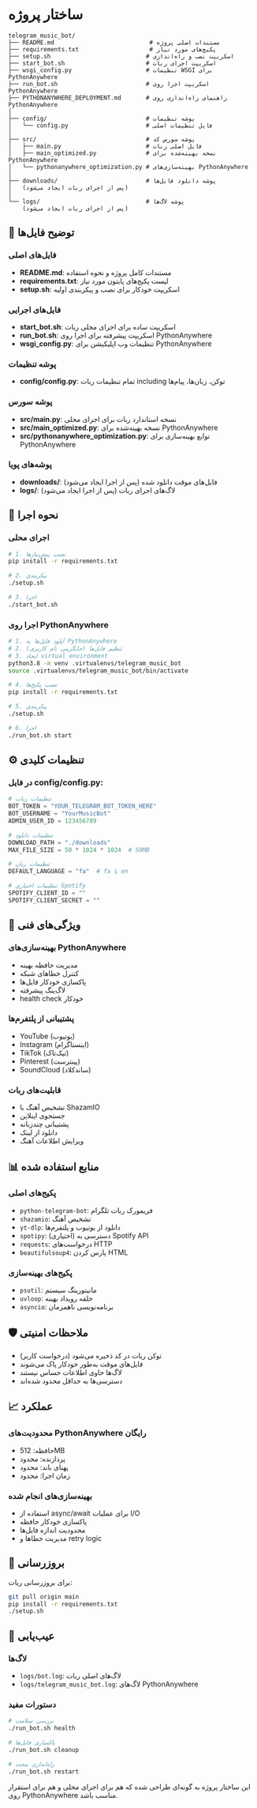 # ساختار پروژه

```
telegram_music_bot/
├── README.md                           # مستندات اصلی پروژه
├── requirements.txt                    # پکیج‌های مورد نیاز
├── setup.sh                           # اسکریپت نصب و راه‌اندازی
├── start_bot.sh                       # اسکریپت اجرای ربات
├── wsgi_config.py                     # تنظیمات WSGI برای PythonAnywhere
├── run_bot.sh                         # اسکریپت اجرا روی PythonAnywhere
├── PYTHONANYWHERE_DEPLOYMENT.md       # راهنمای راه‌اندازی روی PythonAnywhere
│
├── config/                            # پوشه تنظیمات
│   └── config.py                      # فایل تنظیمات اصلی
│
├── src/                               # پوشه سورس کد
│   ├── main.py                        # فایل اصلی ربات
│   ├── main_optimized.py              # نسخه بهینه‌شده برای PythonAnywhere
│   └── pythonanywhere_optimization.py # بهینه‌سازی‌های PythonAnywhere
│
├── downloads/                         # پوشه دانلود فایل‌ها
│   (پس از اجرای ربات ایجاد می‌شود)
│
└── logs/                              # پوشه لاگ‌ها
    (پس از اجرای ربات ایجاد می‌شود)
```

## 📁 توضیح فایل‌ها

### فایل‌های اصلی
- **README.md**: مستندات کامل پروژه و نحوه استفاده
- **requirements.txt**: لیست پکیج‌های پایتون مورد نیاز
- **setup.sh**: اسکریپت خودکار برای نصب و پیکربندی اولیه

### فایل‌های اجرایی
- **start_bot.sh**: اسکریپت ساده برای اجرای محلی ربات
- **run_bot.sh**: اسکریپت پیشرفته برای اجرا روی PythonAnywhere
- **wsgi_config.py**: تنظیمات وب اپلیکیشن برای PythonAnywhere

### پوشه تنظیمات
- **config/config.py**: تمام تنظیمات ربات including توکن، زبان‌ها، پیام‌ها

### پوشه سورس
- **src/main.py**: نسخه استاندارد ربات برای اجرای محلی
- **src/main_optimized.py**: نسخه بهینه‌شده برای PythonAnywhere
- **src/pythonanywhere_optimization.py**: توابع بهینه‌سازی برای PythonAnywhere

### پوشه‌های پویا
- **downloads/**: فایل‌های موقت دانلود شده (پس از اجرا ایجاد می‌شود)
- **logs/**: لاگ‌های اجرای ربات (پس از اجرا ایجاد می‌شود)

## 🚀 نحوه اجرا

### اجرای محلی
```bash
# 1. نصب پیش‌نیازها
pip install -r requirements.txt

# 2. پیکربندی
./setup.sh

# 3. اجرا
./start_bot.sh
```

### اجرا روی PythonAnywhere
```bash
# 1. آپلود فایل‌ها به PythonAnywhere
# 2. تنظیم فایل‌ها (جایگزینی نام کاربری)
# 3. ایجاد virtual environment
python3.8 -m venv .virtualenvs/telegram_music_bot
source .virtualenvs/telegram_music_bot/bin/activate

# 4. نصب پکیج‌ها
pip install -r requirements.txt

# 5. پیکربندی
./setup.sh

# 6. اجرا
./run_bot.sh start
```

## ⚙️ تنظیمات کلیدی

### در فایل config/config.py:
```python
# تنظیمات ربات
BOT_TOKEN = "YOUR_TELEGRAM_BOT_TOKEN_HERE"
BOT_USERNAME = "YourMusicBot"
ADMIN_USER_ID = 123456789

# تنظیمات دانلود
DOWNLOAD_PATH = "./downloads"
MAX_FILE_SIZE = 50 * 1024 * 1024  # 50MB

# تنظیمات زبان
DEFAULT_LANGUAGE = "fa"  # fa یا en

# تنظیمات اختیاری Spotify
SPOTIFY_CLIENT_ID = ""
SPOTIFY_CLIENT_SECRET = ""
```

## 🔧 ویژگی‌های فنی

### بهینه‌سازی‌های PythonAnywhere
- مدیریت حافظه بهینه
- کنترل خطاهای شبکه
- پاکسازی خودکار فایل‌ها
- لاگ‌ینگ پیشرفته
- health check خودکار

### پشتیبانی از پلتفرم‌ها
- YouTube (یوتیوب)
- Instagram (اینستاگرام)
- TikTok (تیک‌تاک)
- Pinterest (پینترست)
- SoundCloud (ساندکلاد)

### قابلیت‌های ربات
- تشخیص آهنگ با ShazamIO
- جستجوی اینلاین
- پشتیبانی چندزبانه
- دانلود از لینک
- ویرایش اطلاعات آهنگ

## 📊 منابع استفاده شده

### پکیج‌های اصلی
- `python-telegram-bot`: فریمورک ربات تلگرام
- `shazamio`: تشخیص آهنگ
- `yt-dlp`: دانلود از یوتیوب و پلتفرم‌ها
- `spotipy`: (اختیاری) دسترسی به Spotify API
- `requests`: درخواست‌های HTTP
- `beautifulsoup4`: پارس کردن HTML

### پکیج‌های بهینه‌سازی
- `psutil`: مانیتورینگ سیستم
- `uvloop`: حلقه رویداد بهینه
- `asyncio`: برنامه‌نویسی ناهمزمان

## 🛡️ ملاحظات امنیتی

- توکن ربات در کد ذخیره می‌شود (درخواست کاربر)
- فایل‌های موقت به‌طور خودکار پاک می‌شوند
- لاگ‌ها حاوی اطلاعات حساس نیستند
- دسترسی‌ها به حداقل محدود شده‌اند

## 📈 عملکرد

### محدودیت‌های PythonAnywhere رایگان
- حافظه: 512MB
- پردازنده: محدود
- پهنای باند: محدود
- زمان اجرا: محدود

### بهینه‌سازی‌های انجام شده
- استفاده از async/await برای عملیات I/O
- پاکسازی خودکار حافظه
- محدودیت اندازه فایل‌ها
- مدیریت خطاها و retry logic

## 🔄 بروزرسانی

برای بروزرسانی ربات:
```bash
git pull origin main
pip install -r requirements.txt
./setup.sh
```

## 🐞 عیب‌یابی

### لاگ‌ها
- `logs/bot.log`: لاگ‌های اصلی ربات
- `logs/telegram_music_bot.log`: لاگ‌های PythonAnywhere

### دستورات مفید
```bash
# بررسی سلامت
./run_bot.sh health

# پاکسازی فایل‌ها
./run_bot.sh cleanup

# راه‌اندازی مجدد
./run_bot.sh restart
```

این ساختار پروژه به گونه‌ای طراحی شده که هم برای اجرای محلی و هم برای استقرار روی PythonAnywhere مناسب باشد.